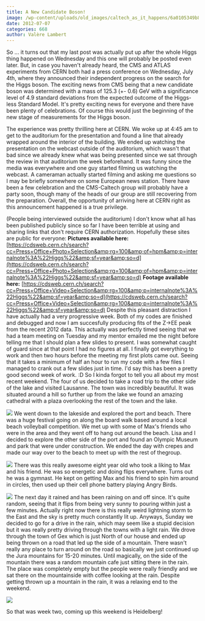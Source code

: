 ```yaml
---
title: A New Candidate Boson!
image: /wp-content/uploads/old_images/caltech_as_it_happens/6a0105349b8251970b0176162833d1970c.jpg
date: 2012-07-07
categories: 668
author: Valère Lambert
---
```


So ... it turns out that my last post was actually put up after the whole Higgs thing happened on Wednesday and this one will probably be posted even later. But, in case you haven't already heard, the CMS and ATLAS experiments from CERN both had a press conference on Wednesday, July 4th, where they announced their independent progress on the search for the Higgs boson. The exciting news from CMS being that a new candidate boson was determined with a mass of 125.3 (+- 0.6) GeV with a significance level of 4.9 standard deviations from the expected outcome of the Higgs-less Standard Model. It's pretty exciting news for everyone and there have been plenty of celebrations. Of course this would just the beginning of the new stage of measurements for the Higgs boson.

The experience was pretty thrilling here at CERN. We woke up at 4:45 am to get to the auditorium for the presentation and found a line that already wrapped around the interior of the building. We ended up watching the presentation on the webcast outside of the auditorium, which wasn't that bad since we already knew what was being presented since we sat through the review in that auditorium the week beforehand. It was funny since the media was everywhere and one guy started filming us watching the webcast. A cameraman actually started filming and asking me questions so I may be briefly somewhere on some European news station. There have been a few celebration and the CMS-Caltech group will probably have a party soon, though many of the heads of our group are still recovering from the preparation. Overall, the opportunity of arriving here at CERN right as this announcement happened is a true privilege.

(People being interviewed outside the auditorium)
I don't know what all has been published publicly since so far I have been terrible at using and sharing links that don't require CERN authorization. Hopefully these sites are public for everyone:
**Pictures available here:**
[https://cdsweb.cern.ch/search?cc=Press+Office+Photo+Selection&amp;rg=100&amp;of=hpm&amp;p=internalnote%3A%22Higgs%22&amp;sf=year&amp;so=d](https://cdsweb.cern.ch/search?cc=Press+Office+Photo+Selection&amp;rg=100&amp;of=hpm&amp;p=internalnote%3A%22Higgs%22&amp;sf=year&amp;so=d)
**Footage available here:**
[https://cdsweb.cern.ch/search?cc=Press+Office+Video+Selection&amp;rg=100&amp;p=internalnote%3A%22Higgs%22&amp;sf=year&amp;so=d](https://cdsweb.cern.ch/search?cc=Press+Office+Video+Selection&amp;rg=100&amp;p=internalnote%3A%22Higgs%22&amp;sf=year&amp;so=d)
Despite this pleasant distraction I have actually had a very progressive week. Both of my codes are finished and debugged and now I am succesfully producing fits of the Z-&gt;EE peak from the recent 2012 data. This actually was perfectly timed seeing that we had a team meeting on Tuesday and my mentor emailed me the night before telling me that I should plan a few slides to present. I was somewhat caught of guard since at that point I had no figures at all. I finally got everything to work and then two hours before the meeting my first plots came out. Seeing that it takes a minimum of half an hour to run my code with a few files I managed to crank out a few slides just in time. I'd say this has been a pretty good second week of work. :D
So I kinda forgot to tell you all about my most recent weekend. The four of us decided to take a road trip to the other side of the lake and visited Lausanne. The town was incredibly beautiful. It was situated around a hill so further up from the lake we found an amazing cathedral with a plaza overlooking the rest of the town and the lake.


![](/old_images/caltech_as_it_happens/6a0105349b8251970b01676832e36e970b.jpg)
We went down to the lakeside and explored the port and beach. There was a huge festival going on along the board walk based around a local beach volleyball competition. We met up with some of Max's friends who were in the area and they went off to hang out around the beach. Lisa and I decided to explore the other side of the port and found an Olympic Museum and park that were under construction. We ended the day with crepes and made our way over to the beach to meet up with the rest of thegroup.


![](/old_images/caltech_as_it_happens/6a0105349b8251970b0177430e2836970d.jpg)
There was this really awesome eight year old who took a liking to Max and his friend. He was so energetic and doing flips everywhere. Turns out he was a gymnast. He kept on getting Max and his friend to spin him around in circles, then used up their cell phone battery playing Angry Birds.


![](/old_images/caltech_as_it_happens/6a0105349b8251970b016768331641970b.jpg)
The next day it rained and has been raining on and off since. It's quite random, seeing that it flips from being very sunny to pouring within just a few minutes. Actually right now there is this really weird lightning storm to the East and the sky is pretty much constantly lit up. Anyways, Sunday we decided to go for a drive in the rain, which may seem like a stupid decision but it was really pretty driving through the towns with a light rain. We drove through the town of Gex which is just North of our house and ended up being thrown on a road that led up the side of a mountain. There wasn't really any place to turn around on the road so basically we just continued up the Jura mountains for 15-20 minutes. Until magically, on the side of the mountain there was a random mountain cafe just sitting there in the rain. The place was completely empty but the people were really friendly and we sat there on the mountainside with coffee looking at the rain. Despite getting thrown up a mountain in the rain, it was a relaxing end to the weekend.


![](/old_images/caltech_as_it_happens/6a0105349b8251970b0177430e28ae970d.jpg)

So that was week two, coming up this weekend is Heidelberg!

